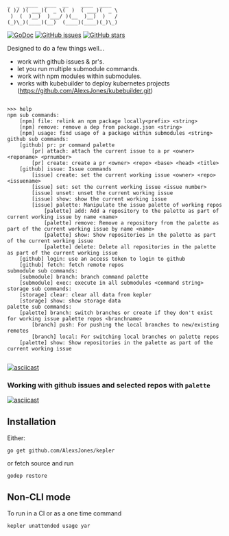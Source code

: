 ```
_  _  ____  ____  __    ____  ____
( )/ )( ___)(  _ \(  )  ( ___)(  _ \
 )  (  )__)  )___/ )(__  )__)  )   /
(_)\_)(____)(__)  (____)(____)(_)\_)
```


[![GoDoc](https://godoc.org/github.com/AlexsJones/kepler?status.svg)](https://godoc.org/github.com/AlexsJones/kepler)
[![GitHub issues](https://img.shields.io/github/issues/AlexsJones/kepler.svg)](https://github.com/AlexsJones/kepler/issues)
[![GitHub stars](https://img.shields.io/github/stars/AlexsJones/kepler.svg)](https://github.com/AlexsJones/kepler/stargazers)

Designed to do a few things well...

- work with github issues & pr's.
- let you run multiple submodule commands.
- work with npm modules within submodules.
- works with kubebuilder to deploy kubernetes projects (https://github.com/AlexsJones/kubebuilder.git)
```

>>> help
npm sub commands:
	[npm] file: relink an npm package locally<prefix> <string>
	[npm] remove: remove a dep from package.json <string>
	[npm] usage: find usage of a package within submodules <string>
github sub commands:
	[github] pr: pr command palette
		[pr] attach: attach the current issue to a pr <owner> <reponame> <prnumber>
		[pr] create: create a pr <owner> <repo> <base> <head> <title>
	[github] issue: Issue commands
		[issue] create: set the current working issue <owner> <repo> <issuename>
		[issue] set: set the current working issue <issue number>
		[issue] unset: unset the current working issue
		[issue] show: show the current working issue
		[issue] palette: Manipulate the issue palette of working repos
			[palette] add: Add a repository to the palette as part of current working issue by name <name>
			[palette] remove: Remove a repository from the palette as part of the current working issue by name <name>
			[palette] show: Show repositories in the palette as part of the current working issue
			[palette] delete: Delete all repositories in the palette as part of the current working issue
	[github] login: use an access token to login to github
	[github] fetch: fetch remote repos
submodule sub commands:
	[submodule] branch: branch command palette
	[submodule] exec: execute in all submodules <command string>
storage sub commands:
	[storage] clear: clear all data from kepler
	[storage] show: show storage data
palette sub commands:
	[palette] branch: switch branches or create if they don't exist for working issue palette repos <branchname>
		[branch] push: For pushing the local branches to new/existing remotes
		[branch] local: For switching local branches on palette repos
	[palette] show: Show repositories in the palette as part of the current working issue


```
[![asciicast](https://asciinema.org/a/uccLCSINhgn48JBMFMEDNLCZg.png)](https://asciinema.org/a/uccLCSINhgn48JBMFMEDNLCZg)


### Working with github issues and selected repos with `palette`

[![asciicast](https://asciinema.org/a/QRO4nWiZycVLi8jZb9TFnUbau.png)](https://asciinema.org/a/QRO4nWiZycVLi8jZb9TFnUbau)



## Installation

Either:

```
go get github.com/AlexsJones/kepler
```

or fetch source and run
```
godep restore
```

## Non-CLI mode

To run in a CI or as a one time command

```
kepler unattended usage yar
```
